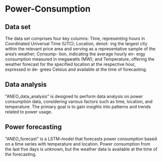 # Power-Consumption

## Data set

The data set comprises four key columns:
Time, representing hours in Coordinated
Universal Time (UTC); Location, denot-
ing the largest city within the relevant
price area and serving as a representative
sample of the area’s weather; Consump-
tion, indicating the average hourly en-
ergy consumption measured in megawatts
(MW); and Temperature, offering the
weather forecast for the specified location
at the respective hour, expressed in de-
grees Celsius and available at the time of
forecasting.


## Data analysis

"ANEO_data_analysis" is designed to perform data analysis on power consumption data, considering various factors such as time, location, and temperature. The primary goal is to gain insights into patterns and trends related to power usage.

## Power forecasting

"ANEO_forecast" is a LSTM-model that forecasts power consumption based on a time series with temperature and location. Power consumption from the last five days is unknown, but the weather data is available at the time of the forecasting. 
